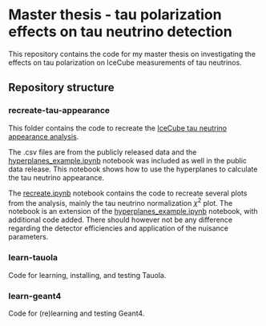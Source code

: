 # Master thesis - tau polarization effects on tau neutrino detection
This repository contains the code for my master thesis on investigating the effects on tau polarization on IceCube measurements of tau neutrinos.

## Repository structure
### recreate-tau-appearance
This folder contains the code to recreate the [IceCube tau neutrino appearance analysis](https://arxiv.org/abs/1901.05366).

The .csv files are from the publicly released data and the [hyperplanes_example.ipynb](recreate-tau-appearance/hyperplanes_example.ipynb) notebook was included as well in the public data release. This notebook shows how to use the hyperplanes to calculate the tau neutrino appearance.

The [recreate.ipynb](recreate-tau-appearance/recreate.ipynb) notebook contains the code to recreate several plots from the analysis, mainly the tau neutrino normalization $\chi^2$ plot. The notebook is an extension of the [hyperplanes_example.ipynb](recreate-tau-appearance/hyperplanes_example.ipynb) notebook, with additional code added. There should however not be any difference regarding the detector efficiencies and application of the nuisance parameters.

### learn-tauola
Code for learning, installing, and testing Tauola.

### learn-geant4
Code for (re)learning and testing Geant4.
